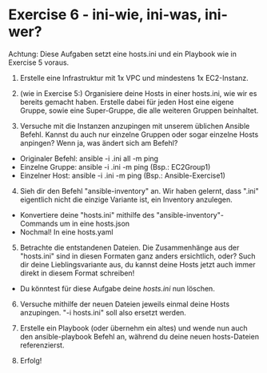 # Exercise 6 - ini-wie, ini-was, ini-wer?

Achtung: Diese Aufgaben setzt eine hosts.ini und ein Playbook wie in Exercise 5 voraus.

1. Erstelle eine Infrastruktur mit 1x VPC und mindestens 1x EC2-Instanz.

2. (wie in Exercise 5:) Organisiere deine Hosts in einer hosts.ini, wie wir es bereits gemacht haben. Erstelle dabei für jeden Host eine eigene Gruppe, sowie eine Super-Gruppe, die alle weiteren Gruppen beinhaltet.

3. Versuche mit die Instanzen anzupingen mit unserem üblichen Ansible Befehl. Kannst du auch nur einzelne Gruppen oder sogar einzelne Hosts anpingen? Wenn ja, was ändert sich am Befehl?

- Originaler Befehl: ansible -i <hosts>.ini all -m ping
- Einzelne Gruppe: ansible -i <hosts>.ini <Gruppenname> -m ping (Bsp.: EC2Group1)
- Einzelner Host: ansible -i <hosts>.ini <Hostname> -m ping (Bsp.: Ansible-Exercise1)

4. Sieh dir den Befehl "ansible-inventory" an. Wir haben gelernt, dass ".ini" eigentlich nicht die einzige Variante ist, ein Inventory anzulegen.

- Konvertiere deine "hosts.ini" mithilfe des "ansible-inventory"-Commands um in eine hosts.json
- Nochmal! In eine hosts.yaml

5. Betrachte die entstandenen Dateien. Die Zusammenhänge aus der "hosts.ini" sind in diesen Formaten ganz anders ersichtlich, oder?
   Such dir deine Lieblingsvariante aus, du kannst deine Hosts jetzt auch immer direkt in diesem Format schreiben!

- Du könntest für diese Aufgabe deine _hosts.ini_ nun löschen.

6. Versuche mithilfe der neuen Dateien jeweils einmal deine Hosts anzupingen. "-i hosts.ini" soll also ersetzt werden.

7. Erstelle ein Playbook (oder übernehm ein altes) und wende nun auch den ansible-playbook Befehl an, während du deine neuen hosts-Dateien referenzierst.

8. Erfolg!
